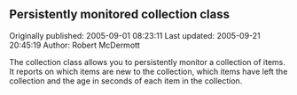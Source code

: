 ## Persistently monitored collection class

Originally published: 2005-09-01 08:23:11
Last updated: 2005-09-21 20:45:19
Author: Robert McDermott

The collection class allows you to persistently monitor a collection of items. It reports on which items are new to the collection, which items have left the collection and the age in seconds of each item in the collection.